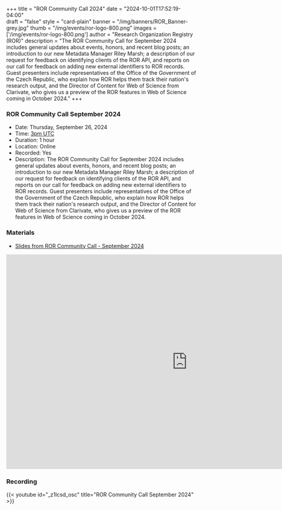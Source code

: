 +++
title = "ROR Community Call 2024" 
date = "2024-10-01T17:52:19-04:00"  
draft = "false" 
style = "card-plain" 
banner = "/img/banners/ROR_Banner-grey.jpg" 
thumb = "/img/events/ror-logo-800.png" 
images = ['/img/events/ror-logo-800.png']
author = "Research Organization Registry (ROR)" 
description = "The ROR Community Call for September 2024 includes general updates about events, honors, and recent blog posts; an introduction to our new Metadata Manager Riley Marsh; a description of our request for feedback on identifying clients of the ROR API, and reports on our call for feedback on adding new external identifiers to ROR records. Guest presenters include representatives of the Office of the Government of the Czech Republic, who explain how ROR helps them track their nation's research output, and the Director of Content for Web of Science from ‪Clarivate‬, who gives us a preview of the ROR features in Web of Science coming in October 2024."
+++

### ROR Community Call September 2024 
- Date: Thursday, September 26, 2024
- Time: [3pm UTC](https://dateful.com/time-zone-converter?t=3pm&d=2024-09-26&tz2=UTC)
- Duration: 1 hour
- Location: Online
- Recorded: Yes
- Description: The ROR Community Call for September 2024 includes general updates about events, honors, and recent blog posts; an introduction to our new Metadata Manager Riley Marsh; a description of our request for feedback on identifying clients of the ROR API, and reports on our call for feedback on adding new external identifiers to ROR records. Guest presenters include representatives of the Office of the Government of the Czech Republic, who explain how ROR helps them track their nation's research output, and the Director of Content for Web of Science from ‪Clarivate‬, who gives us a preview of the ROR features in Web of Science coming in October 2024. 

### Materials

* [Slides from ROR Community Call - September 2024](https://docs.google.com/presentation/d/e/2PACX-1vQvRnibhUnfXGd30ZEa9CVz-Zz5adozqUJDRQmWNtMKeF3zRtnpsZmjp4V4fM0beOTsjMWe6rde6D6e/pub?start=false&loop=false&delayms=3000)

<iframe src="https://docs.google.com/presentation/d/e/2PACX-1vQvRnibhUnfXGd30ZEa9CVz-Zz5adozqUJDRQmWNtMKeF3zRtnpsZmjp4V4fM0beOTsjMWe6rde6D6e/embed?start=false&loop=false&delayms=3000" frameborder="0" width="960" height="569" allowfullscreen="true" mozallowfullscreen="true" webkitallowfullscreen="true"></iframe> 

### Recording 

{{< youtube id="_z1lcsd_osc" title="ROR Community Call September 2024" >}}


